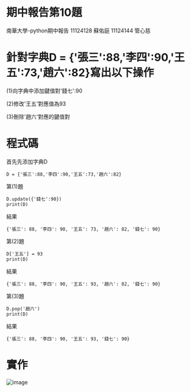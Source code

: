 # 期中報告第10題
南華大學-python期中報告
11124128 蘇佑庭 11124144 管心慈
# 針對字典D = {'張三':88,'李四':90,'王五':73,'趙六':82}寫出以下操作
(1)向字典中添加鍵值對'錢七':90

(2)修改'王五'對應值為93

(3)刪除'趙六'對應的鍵值對
# 程式碼
首先先添加字典D
```
D = {'張三':88,'李四':90,'王五':73,'趙六':82}
```
第(1)題
```
D.update({'錢七':90})
print(D)
```
結果
```
{'張三': 88, '李四': 90, '王五': 73, '趙六': 82, '錢七': 90}
```
第(2)題
```
D['王五'] = 93
print(D)
```
結果
```
{'張三': 88, '李四': 90, '王五': 93, '趙六': 82, '錢七': 90}
```
第(3)題
```
D.pop('趙六')
print(D)
```
結果
```
{'張三': 88, '李四': 90, '王五': 93, '錢七': 90}
```
# 實作
![image]([https://github.com/w1ldc4t04/-10-/blob/main/10.png](https://github.com/w1ldc4t04/-10-/blob/main/1011.png))
